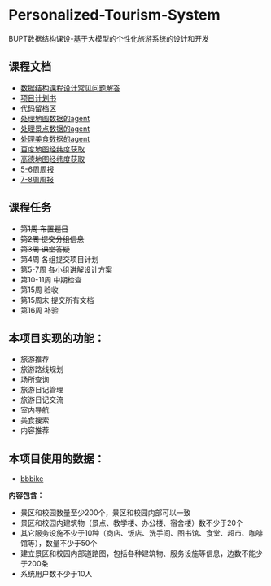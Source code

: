 # Personalized-Tourism-System
BUPT数据结构课设-基于大模型的个性化旅游系统的设计和开发

## 课程文档
- [数据结构课程设计常见问题解答](https://w3yfz0db79.feishu.cn/docx/DVZvdr0CpoadKMxSfVNcTibmn9g)
- [项目计划书](https://lvtdvwrkwee.feishu.cn/wiki/M7h6wpRDBi1DB5kXLtPc7C3Enof)
- [代码留档区](https://lvtdvwrkwee.feishu.cn/wiki/Rd4Pw751ciWGLmkJKcOcqxb4nVb)
- [处理地图数据的agent](https://www.coze.cn/store/agent/7494286841948930083?bot_id=true)
- [处理景点数据的agent](https://www.coze.cn/store/agent/7495295509800861706?bot_id=true)
- [处理美食数据的agent](https://www.coze.cn/store/agent/7500592689638309888?bot_id=true)
- [百度地图经纬度获取](https://api.map.baidu.com/lbsapi/getpoint/index.html)
- [高德地图经纬度获取](https://lbs.amap.com/tools/picker)
- [5-6周周报](https://lvtdvwrkwee.feishu.cn/wiki/X3Dbwe2UfikjS6k1cI8czFHzn3d)
- [7-8周周报](https://lvtdvwrkwee.feishu.cn/wiki/NOmnwaY4diXxAOkfyapcuc0onZb)

## 课程任务
- ~~第1周 布置题目~~
- ~~第2周 提交分组信息~~
- ~~第3周 课堂答疑~~
- 第4周 各组提交项目计划
- 第5-7周 各小组讲解设计方案
- 第10-11周 中期检查
- 第15周 验收
- 第15周末 提交所有文档
- 第16周 补验

## **本项目实现的功能：**
- 旅游推荐
- 旅游路线规划
- 场所查询
- 旅游日记管理
- 旅游日记交流
- 室内导航
- 美食搜索
- 内容推荐

## **本项目使用的数据：**
- [bbbike](https://extract.bbbike.org/?lang=en;sw_lng=12.614;sw_lat=52.186;ne_lng=14.163;ne_lat=52.847;format=geojson.xz;city=%E5%8C%97%E4%BA%AC%E5%B8%82%E6%B5%B7%E6%B7%80%E5%8C%BA;email=3386392530%40qq.com;as=200.1933675049442;pg=0.9908653590446167;coords=;oi=1;layers=B00T;submit=;expire=)

**内容包含：**
- 景区和校园数量至少200个，景区和校园内部可以一致
- 景区和校园内建筑物（景点、教学楼、办公楼、宿舍楼）数不少于20个
- 其它服务设施不少于10种（商店、饭店、洗手间、图书馆、食堂、超市、咖啡馆等），数量不少于50个
- 建立景区和校园内部道路图，包括各种建筑物、服务设施等信息，边数不能少于200条
- 系统用户数不少于10人
